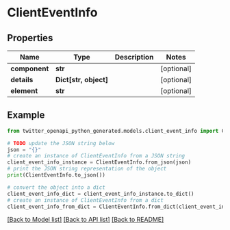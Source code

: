 # ClientEventInfo


## Properties

Name | Type | Description | Notes
------------ | ------------- | ------------- | -------------
**component** | **str** |  | [optional] 
**details** | **Dict[str, object]** |  | [optional] 
**element** | **str** |  | [optional] 

## Example

```python
from twitter_openapi_python_generated.models.client_event_info import ClientEventInfo

# TODO update the JSON string below
json = "{}"
# create an instance of ClientEventInfo from a JSON string
client_event_info_instance = ClientEventInfo.from_json(json)
# print the JSON string representation of the object
print(ClientEventInfo.to_json())

# convert the object into a dict
client_event_info_dict = client_event_info_instance.to_dict()
# create an instance of ClientEventInfo from a dict
client_event_info_from_dict = ClientEventInfo.from_dict(client_event_info_dict)
```
[[Back to Model list]](../README.md#documentation-for-models) [[Back to API list]](../README.md#documentation-for-api-endpoints) [[Back to README]](../README.md)


